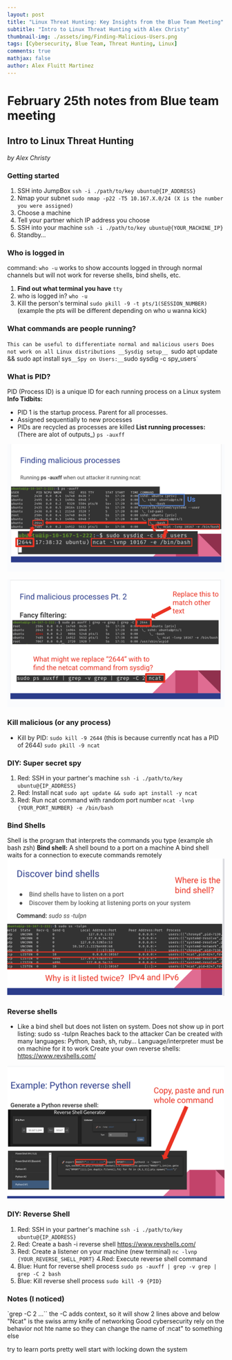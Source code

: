 ```yaml
---
layout: post
title: "Linux Threat Hunting: Key Insights from the Blue Team Meeting"
subtitle: "Intro to Linux Threat Hunting with Alex Christy"
thumbnail-img: ./assets/img/Finding-Malicious-Users.png
tags: [Cybersecurity, Blue Team, Threat Hunting, Linux]
comments: true
mathjax: false
author: Alex Fluitt Martinez
---
```


# February 25th notes from Blue team meeting

## Intro to Linux Threat Hunting 
*by Alex Christy*

### Getting started
1. SSH into JumpBox
`ssh -i ./path/to/key ubuntu@{IP_ADDRESS}`
2. Nmap your subnet
`sudo nmap -p22 -T5 10.167.X.0/24 (X is the number you were assigned)`
3. Choose a machine
4. Tell your partner which IP address you choose
5. SSH into your machine
`ssh -i ./path/to/key ubuntu@{YOUR_MACHINE_IP}`
6. Standby…

### Who is logged in 
command: `who -u`
works to show accounts logged in through normal channels but will not work for reverse shells, bind shells, etc.

1. __Find out what terminal you have__
`tty`
2. who is logged in?
`who -u`
3. Kill the person's terminal
`sudo pkill -9 -t pts/1(SESSION_NUMBER)` (example the pts will be different depending on who u wanna kick)

### What commands are people running?
`This can be useful to differentiate normal and malicious users
Does not work on all Linux distributions
__Sysdig setup__
`sudo apt update && sudo apt install sys`
__Spy on Users:__
`sudo sysdig -c spy_users`

### What is PID?
PID (Process ID) is a unique ID for each running process on a Linux system
__Info Tidbits:__
* PID 1 is the startup process. Parent for all processes.
* Assigned sequentially to new processes
* PIDs are recycled as processes are killed
__List running processes:__ (There are alot of outputs_)
`ps -auxff`

![Finding Malicious Users](/assets/img/Finding-Malicious_Users.png)

![Find malicious processes pt 2](/assets/img/Finding-Malicious-User2.png)

### Kill malicious (or any process)
* Kill by PID: `sudo kill -9 2644` (this is because currently ncat has a PID of 2644)
`sudo pkill -9 ncat`

### DIY: Super secret spy
1. Red: SSH in your partner's machine
`ssh -i ./path/to/key ubuntu@{IP_ADDRESS}`
2. Red: Install ncat
`sudo apt update && sudo apt install -y ncat`
3. Red: Run ncat command with random port number
`ncat -lvnp {YOUR_PORT_NUMBER} -e /bin/bash`

### Bind Shells
Shell is the program that interprets the commands you type (example sh bash zsh)
__Bind shell:__ A shell bound to a port on a machine
A bind shell waits for a connection to execute commands remotely
![Discover-Bind-Shells](/assets/img/Discover-Bind-Shells.png)

### Reverse shells
* Like a bind shell but does not listen on system. Does not show up in port listing: sudo ss -tulpn
Reaches back to the attacker
Can be created with many languages: Python, bash, sh, ruby…
Language/interpreter must be on machine for it to work
Create your own reverse shells: https://www.revshells.com/

![Python-Reverse-Shell](/assets/img/Python-Reverse-Shell.png)

### DIY: Reverse Shell
1. Red: SSH in your partner's machine
`ssh -i ./path/to/key ubuntu@{IP_ADDRESS} `
2. Red: Create a bash -i reverse shell
https://www.revshells.com/
3. Red: Create a listener on your machine (new terminal)
`nc -lvnp {YOUR_REVERSE_SHELL_PORT}`
4.Red: Execute reverse shell command
5. Blue: Hunt for reverse shell process
`sudo ps -auxff | grep -v grep | grep -C 2 bash`
6. Blue: Kill reverse shell process
`sudo kill -9 {PID}`

### Notes (I noticed)
`grep -C 2 ...``
the -C adds context, so it will show 2 lines above and below
"Ncat" is the swiss army knife of networking
Good cybersecurity rely on the behavior not hte name so they can change the name of :ncat" to something else

try to learn ports pretty well
start with locking down the system